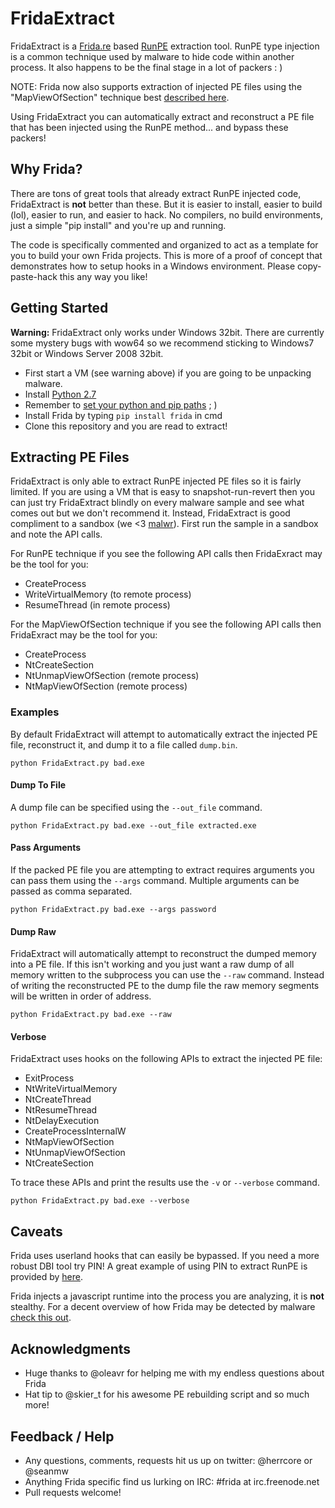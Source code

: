 # FridaExtract
FridaExtract is a [Frida.re](http://www.frida.re/) based [RunPE](http://www.adlice.com/runpe-hide-code-behind-legit-process/) extraction tool. RunPE type injection is a common technique used by malware to hide code within another process. It also happens to be the final stage in a lot of packers : )

NOTE: Frida now also supports extraction of injected PE files using the "MapViewOfSection" technique best [described here](http://blog.w4kfu.com/tag/duqu).

Using FridaExtract you can automatically extract and reconstruct a PE file that has been injected using the RunPE method... and bypass these packers! 

## Why Frida?
There are tons of great tools that already extract RunPE injected code, FridaExtract is **not** better than these. But it is easier to install, easier to build (lol), easier to run, and easier to hack. No compilers, no build environments, just a simple "pip install" and you're up and running.

The code is specifically commented and organized to act as a template for you to build your own Frida projects. This is more of a proof of concept that demonstrates how to setup hooks in a Windows environment. Please copy-paste-hack this any way you like!  

## Getting Started 

**Warning:** FridaExtract only works under Windows 32bit. There are currently some mystery bugs with wow64 so we recommend sticking to Windows7 32bit or Windows Server 2008 32bit.

* First start a VM (see warning above) if you are going to be unpacking malware.
* Install [Python 2.7](https://www.python.org/downloads/)
* Remember to [set your python and pip paths](http://docs.python-guide.org/en/latest/starting/install/win/) ; )
* Install Frida by typing `pip install frida` in cmd
* Clone this repository and you are read to extract!

## Extracting PE Files

FridaExtract is only able to extract RunPE injected PE files so it is fairly limited. If you are using a VM that is easy to snapshot-run-revert then you can just try FridaExtract blindly on every malware sample and see what comes out but we don't recommend it. Instead, FridaExtract is good compliment to a sandbox (we <3 [malwr](https://malwr.com/)). First run the sample in a sandbox and note the API calls.

For RunPE technique if you see the following API calls then FridaExract may be the tool for you:
* CreateProcess
* WriteVirtualMemory (to remote process)
* ResumeThread (in remote process)

For the MapViewOfSection technique if you see the following API calls then FridaExract may be the tool for you:
* CreateProcess
* NtCreateSection
* NtUnmapViewOfSection (remote process)
* NtMapViewOfSection (remote process)


### Examples
By default FridaExtract will attempt to automatically extract the injected PE file, reconstruct it, and dump it to a file called `dump.bin`. 
```
python FridaExtract.py bad.exe
```

#### Dump To File
A dump file can be specified using the `--out_file` command.  
```
python FridaExtract.py bad.exe --out_file extracted.exe
```

#### Pass Arguments
If the packed PE file you are attempting to extract requires arguments you can pass them using the `--args` command. Multiple arguments can be passed as comma separated.
```
python FridaExtract.py bad.exe --args password
```

#### Dump Raw
FridaExtract will automatically attempt to reconstruct the dumped memory into a PE file. If this isn't working and you just want a raw dump of all memory written to the subprocess you can use the `--raw` command. Instead of writing the reconstructed PE to the dump file the raw memory segments will be written in order of address. 
```
python FridaExtract.py bad.exe --raw
```

#### Verbose
FridaExtract uses hooks on the following APIs to extract the injected PE file:
* ExitProcess
* NtWriteVirtualMemory
* NtCreateThread
* NtResumeThread
* NtDelayExecution
* CreateProcessInternalW
* NtMapViewOfSection
* NtUnmapViewOfSection
* NtCreateSection

To trace these APIs and print the results use the `-v` or `--verbose` command.
```
python FridaExtract.py bad.exe --verbose
```

## Caveats 

Frida uses userland hooks that can easily be bypassed. If you need a more robust DBI tool try PIN! A great example of using PIN to extract RunPE is provided by [here](http://jbremer.org/malware-unpacking-level-pintool/).

Frida injects a javascript runtime into the process you are analyzing, it is **not** stealthy. For a decent overview of how Frida may be detected by malware [check this out](https://crackinglandia.wordpress.com/2015/11/10/anti-instrumentation-techniques-i-know-youre-there-frida/).


## Acknowledgments

* Huge thanks to @oleavr for helping me with my endless questions about Frida
* Hat tip to @skier_t for his awesome PE rebuilding script and so much more!

## Feedback / Help
* Any questions, comments, requests hit us up on twitter: @herrcore or @seanmw
* Anything Frida specific find us lurking on IRC:  #frida at irc.freenode.net
* Pull requests welcome!
